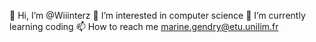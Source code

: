 👋 Hi, I’m @Wiiinterz
👀 I’m interested in computer science
🌱 I’m currently learning coding
📫 How to reach me marine.gendry@etu.unilim.fr
